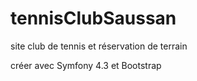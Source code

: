 # tennisClubSaussan
site club de tennis et réservation de terrain

créer avec Symfony 4.3  et Bootstrap 
